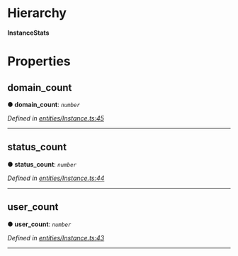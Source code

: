 

# Hierarchy

**InstanceStats**

# Properties

<a id="domain_count"></a>

##  domain_count

**● domain_count**: *`number`*

*Defined in [entities/Instance.ts:45](https://github.com/lagunehq/core/blob/daa242c/src/entities/Instance.ts#L45)*

___
<a id="status_count"></a>

##  status_count

**● status_count**: *`number`*

*Defined in [entities/Instance.ts:44](https://github.com/lagunehq/core/blob/daa242c/src/entities/Instance.ts#L44)*

___
<a id="user_count"></a>

##  user_count

**● user_count**: *`number`*

*Defined in [entities/Instance.ts:43](https://github.com/lagunehq/core/blob/daa242c/src/entities/Instance.ts#L43)*

___

